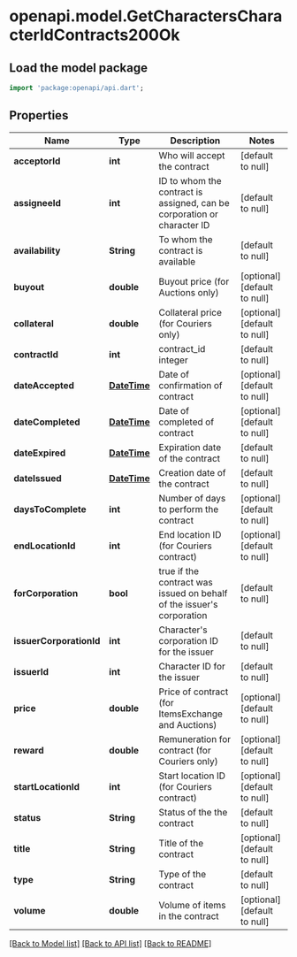 # openapi.model.GetCharactersCharacterIdContracts200Ok

## Load the model package
```dart
import 'package:openapi/api.dart';
```

## Properties
Name | Type | Description | Notes
------------ | ------------- | ------------- | -------------
**acceptorId** | **int** | Who will accept the contract | [default to null]
**assigneeId** | **int** | ID to whom the contract is assigned, can be corporation or character ID | [default to null]
**availability** | **String** | To whom the contract is available | [default to null]
**buyout** | **double** | Buyout price (for Auctions only) | [optional] [default to null]
**collateral** | **double** | Collateral price (for Couriers only) | [optional] [default to null]
**contractId** | **int** | contract_id integer | [default to null]
**dateAccepted** | [**DateTime**](DateTime.md) | Date of confirmation of contract | [optional] [default to null]
**dateCompleted** | [**DateTime**](DateTime.md) | Date of completed of contract | [optional] [default to null]
**dateExpired** | [**DateTime**](DateTime.md) | Expiration date of the contract | [default to null]
**dateIssued** | [**DateTime**](DateTime.md) | Сreation date of the contract | [default to null]
**daysToComplete** | **int** | Number of days to perform the contract | [optional] [default to null]
**endLocationId** | **int** | End location ID (for Couriers contract) | [optional] [default to null]
**forCorporation** | **bool** | true if the contract was issued on behalf of the issuer&#39;s corporation | [default to null]
**issuerCorporationId** | **int** | Character&#39;s corporation ID for the issuer | [default to null]
**issuerId** | **int** | Character ID for the issuer | [default to null]
**price** | **double** | Price of contract (for ItemsExchange and Auctions) | [optional] [default to null]
**reward** | **double** | Remuneration for contract (for Couriers only) | [optional] [default to null]
**startLocationId** | **int** | Start location ID (for Couriers contract) | [optional] [default to null]
**status** | **String** | Status of the the contract | [default to null]
**title** | **String** | Title of the contract | [optional] [default to null]
**type** | **String** | Type of the contract | [default to null]
**volume** | **double** | Volume of items in the contract | [optional] [default to null]

[[Back to Model list]](../README.md#documentation-for-models) [[Back to API list]](../README.md#documentation-for-api-endpoints) [[Back to README]](../README.md)


